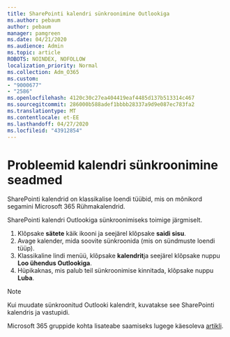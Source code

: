 ```yaml
---
title: SharePointi kalendri sünkroonimine Outlookiga
ms.author: pebaum
author: pebaum
manager: pamgreen
ms.date: 04/21/2020
ms.audience: Admin
ms.topic: article
ROBOTS: NOINDEX, NOFOLLOW
localization_priority: Normal
ms.collection: Adm_O365
ms.custom:
- "9000677"
- "2586"
ms.openlocfilehash: 4120c30c27ea404419eaf4485d137b513314c467
ms.sourcegitcommit: 286000b588adef1bbbb28337a9d9e087ec783fa2
ms.translationtype: MT
ms.contentlocale: et-EE
ms.lasthandoff: 04/27/2020
ms.locfileid: "43912854"
---
```

# <a name="issues-synchronizing-your-calendar-to-devices"></a>Probleemid kalendri sünkroonimine seadmed

SharePointi kalendrid on klassikalise loendi tüübid, mis on mõnikord segamini Microsoft 365 Rühmakalendrid.

SharePointi kalendri Outlookiga sünkroonimiseks toimige järgmiselt.

1. Klõpsake **sätete** käik ikooni ja seejärel klõpsake **saidi sisu**.
2. Avage kalender, mida soovite sünkroonida (mis on sündmuste loendi tüüp).
3. Klassikaline lindi menüü, klõpsake **kalendrit**ja seejärel klõpsake nuppu **Loo ühendus Outlookiga**.
4. Hüpikaknas, mis palub teil sünkroonimise kinnitada, klõpsake nuppu **Luba**.

>[!Note]
> Kui muudate sünkroonitud Outlooki kalendrit, kuvatakse see SharePointi kalendris ja vastupidi.

Microsoft 365 gruppide kohta lisateabe saamiseks lugege käesoleva [artikli](https://support.office.com/article/Learn-about-Office-365-groups-b565caa1-5c40-40ef-9915-60fdb2d97fa2).

